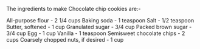 The ingredients to make Chocolate chip cookies are:-

All-purpose flour - 2 1/4 cups
Baking soda - 1 teaspoon
Salt - 1/2 teaspoon
Butter, softened - 1 cup
Granulated sugar - 3/4 cup 
Packed brown sugar - 3/4 cup
Egg - 1 cup
Vanilla - 1 teaspoon
Semisweet chocolate chips - 2 cups
Coarsely chopped nuts, if desired - 1 cup